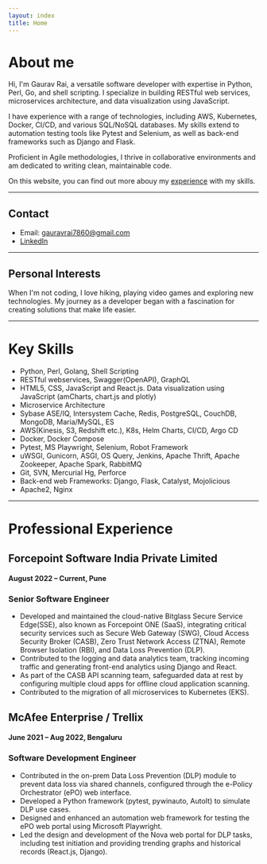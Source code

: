 ```yaml
---
layout: index
title: Home
---
```


# About me

Hi, I'm Gaurav Rai, a versatile software developer with expertise in Python, Perl, Go, and shell scripting. I specialize in building RESTful web services, microservices architecture, and data visualization using JavaScript.

I have experience with a range of technologies, including AWS, Kubernetes, Docker, CI/CD, and various SQL/NoSQL databases. My skills extend to automation testing tools like Pytest and Selenium, as well as back-end frameworks such as Django and Flask.

Proficient in Agile methodologies, I thrive in collaborative environments and am dedicated to writing clean, maintainable code.

On this website, you can find out more abouy my <a href="{% link experience.md %}">experience</a> with my skills.

* * *

## Contact

- Email: [gauravrai7860@gmail.com](mailto:gauravrai7860@gmail.com)
- [LinkedIn](https://www.linkedin.com/in/rai-gaurav)

* * *

## Personal Interests
When I'm not coding, I love hiking, playing video games and exploring new technologies. My journey as a developer began with a fascination for creating solutions that make life easier.

* * *

# Key Skills

* Python, Perl, Golang, Shell Scripting
* RESTful webservices, Swagger(OpenAPI), GraphQL
* HTML5, CSS, JavaScript and React.js. Data visualization using JavaScript (amCharts, chart.js and plotly)
* Microservice Architecture
* Sybase ASE/IQ, Intersystem Cache, Redis, PostgreSQL, CouchDB, MongoDB, Maria/MySQL, ES
* AWS(Kinesis, S3, Redshift etc.), K8s, Helm Charts, CI/CD, Argo CD
* Docker, Docker Compose
* Pytest, MS Playwright, Selenium, Robot Framework
* uWSGI, Gunicorn, ASGI, OS Query, Jenkins, Apache Thrift, Apache Zookeeper, Apache Spark, RabbitMQ
* Git, SVN, Mercurial Hg, Perforce
* Back-end web Frameworks: Django, Flask, Catalyst, Mojolicious
* Apache2, Nginx

* * *

# Professional Experience

## Forcepoint Software India Private Limited
#### August 2022 – Current, Pune

### Senior Software Engineer

* Developed and maintained the cloud-native Bitglass Secure Service Edge(SSE), also known as Forcepoint ONE (SaaS), integrating critical security services such as Secure Web Gateway (SWG), Cloud Access Security Broker (CASB), Zero Trust Network Access (ZTNA), Remote Browser Isolation (RBI),
and Data Loss Prevention (DLP).
* Contributed to the logging and data analytics team, tracking incoming traffic and generating front-end analytics using Django and React.
* As part of the CASB API scanning team, safeguarded data at rest by configuring multiple cloud apps for offline cloud application scanning.
* Contributed to the migration of all microservices to Kubernetes (EKS).


## McAfee Enterprise / Trellix
#### June 2021 – Aug 2022, Bengaluru

### Software Development Engineer

* Contributed in the on-prem Data Loss Prevention (DLP) module to prevent data loss via shared channels, configured through the e-Policy Orchestrator (ePO) web interface.
* Developed a Python framework (pytest, pywinauto, AutoIt) to simulate DLP use cases.
* Designed and enhanced an automation web framework for testing the ePO web portal using Microsoft Playwright.
* Led the design and development of the Nova web portal for DLP tasks, including test initiation and providing trending graphs and historical records (React.js, Django).

